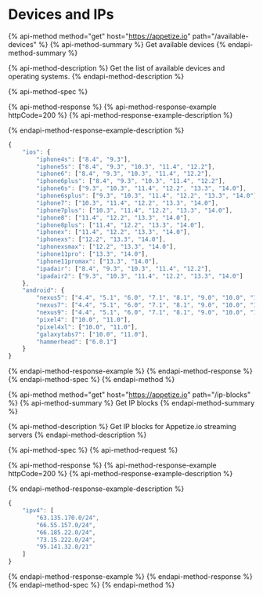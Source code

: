 # Devices and IPs

{% api-method method="get" host="https://appetize.io" path="/available-devices" %}
{% api-method-summary %}
Get available devices
{% endapi-method-summary %}

{% api-method-description %}
Get the list of available devices and operating systems.
{% endapi-method-description %}

{% api-method-spec %}


{% api-method-response %}
{% api-method-response-example httpCode=200 %}
{% api-method-response-example-description %}

{% endapi-method-response-example-description %}

```javascript
{
    "ios": {
        "iphone4s": ["8.4", "9.3"],
        "iphone5s": ["8.4", "9.3", "10.3", "11.4", "12.2"],
        "iphone6": ["8.4", "9.3", "10.3", "11.4", "12.2"],
        "iphone6plus": ["8.4", "9.3", "10.3", "11.4", "12.2"],
        "iphone6s": ["9.3", "10.3", "11.4", "12.2", "13.3", "14.0"],
        "iphone6splus": ["9.3", "10.3", "11.4", "12.2", "13.3", "14.0"],
        "iphone7": ["10.3", "11.4", "12.2", "13.3", "14.0"],
        "iphone7plus": ["10.3", "11.4", "12.2", "13.3", "14.0"],
        "iphone8": ["11.4", "12.2", "13.3", "14.0"],
        "iphone8plus": ["11.4", "12.2", "13.3", "14.0"],
        "iphonex": ["11.4", "12.2", "13.3", "14.0"],
        "iphonexs": ["12.2", "13.3", "14.0"],
        "iphonexsmax": ["12.2", "13.3", "14.0"],
        "iphone11pro": ["13.3", "14.0"],
        "iphone11promax": ["13.3", "14.0"],
        "ipadair": ["8.4", "9.3", "10.3", "11.4", "12.2"],
        "ipadair2": ["9.3", "10.3", "11.4", "12.2", "13.3", "14.0"]
    },
    "android": {
        "nexus5": ["4.4", "5.1", "6.0", "7.1", "8.1", "9.0", "10.0", "11.0"],
        "nexus7": ["4.4", "5.1", "6.0", "7.1", "8.1", "9.0", "10.0", "11.0"],
        "nexus9": ["4.4", "5.1", "6.0", "7.1", "8.1", "9.0", "10.0", "11.0"],
        "pixel4": ["10.0", "11.0"],
        "pixel4xl": ["10.0", "11.0"],
        "galaxytabs7": ["10.0", "11.0"],
        "hammerhead": ["6.0.1"]
    }
}

```
{% endapi-method-response-example %}
{% endapi-method-response %}
{% endapi-method-spec %}
{% endapi-method %}

{% api-method method="get" host="https://appetize.io" path="/ip-blocks" %}
{% api-method-summary %}
Get IP blocks
{% endapi-method-summary %}

{% api-method-description %}
Get IP blocks for Appetize.io streaming servers
{% endapi-method-description %}

{% api-method-spec %}
{% api-method-request %}

{% api-method-response %}
{% api-method-response-example httpCode=200 %}
{% api-method-response-example-description %}

{% endapi-method-response-example-description %}

```javascript
{
    "ipv4": [
        "63.135.170.0/24",
        "66.55.157.0/24",
        "66.185.22.0/24",
        "73.15.222.0/24",
        "95.141.32.0/21"
    ]
}
```
{% endapi-method-response-example %}
{% endapi-method-response %}
{% endapi-method-spec %}
{% endapi-method %}

